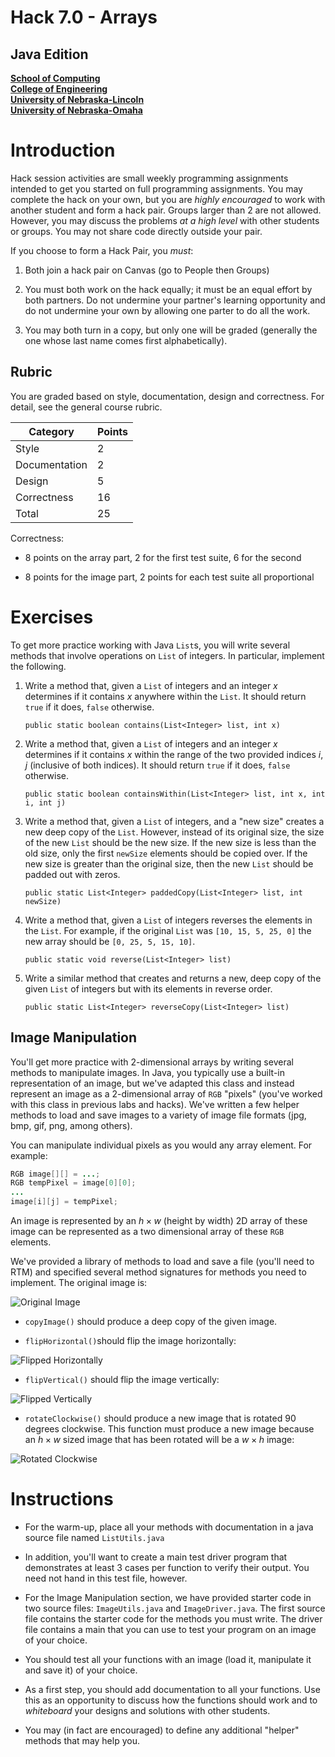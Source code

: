 # Hack 7.0 - Arrays
## Java Edition
**[School of Computing](https://computing.unl.edu/)**  
**[College of Engineering](https://engineering.unl.edu/)**  
**[University of Nebraska-Lincoln](https://unl.edu)**  
**[University of Nebraska-Omaha](https://http://unomaha.edu/)**  

# Introduction

Hack session activities are small weekly programming assignments
intended to get you started on full programming assignments. You may
complete the hack on your own, but you are *highly encouraged* to work
with another student and form a hack pair. Groups larger than 2 are not
allowed. However, you may discuss the problems *at a high level* with
other students or groups. You may not share code directly outside your
pair.

If you choose to form a Hack Pair, you *must*:

1.  Both join a hack pair on Canvas (go to People then Groups)

2.  You must both work on the hack equally; it must be an equal effort
    by both partners. Do not undermine your partner's learning
    opportunity and do not undermine your own by allowing one parter to
    do all the work.

3.  You may both turn in a copy, but only one will be graded (generally
    the one whose last name comes first alphabetically).

## Rubric

You are graded based on style, documentation, design and correctness.
For detail, see the general course rubric.

| Category      | Points |
|---------------|--------|
| Style         | 2      |
| Documentation | 2      |
| Design        | 5      |
| Correctness   | 16     |
| Total         | 25     |

Correctness:

-   8 points on the array part, 2 for the first test suite, 6 for the
    second

-   8 points for the image part, 2 points for each test suite all
    proportional

# Exercises

To get more practice working with Java `List`s, you will write
several methods that involve operations on `List` of integers. In
particular, implement the following.

1.  Write a method that, given a `List` of integers and an
    integer $x$ determines if it contains $x$ anywhere within the
    `List`. It should return `true` if it does,
    `false` otherwise.

    `public static boolean contains(List<Integer> list, int x)`

2.  Write a method that, given a `List` of integers and an
    integer $x$ determines if it contains $x$ within the range of the
    two provided indices $i, j$ (inclusive of both indices). It should
    return `true` if it does, `false` otherwise.

    `public static boolean containsWithin(List<Integer> list, int x, int i, int j)`

3.  Write a method that, given a `List` of integers, and a "new
    size" creates a new deep copy of the `List`. However, instead
    of its original size, the size of the new `List` should be
    the new size. If the new size is less than the old size, only the
    first `newSize` elements should be copied over. If the new
    size is greater than the original size, then the new `List`
    should be padded out with zeros.

    `public static List<Integer> paddedCopy(List<Integer> list, int newSize)`

4.  Write a method that, given a `List` of integers reverses the
    elements in the `List`. For example, if the original
    `List` was `[10, 15, 5, 25, 0]` the new array should
    be `[0, 25, 5, 15, 10]`.

    `public static void reverse(List<Integer> list)`

5.  Write a similar method that creates and returns a new, deep copy of
    the given `List` of integers but with its elements in reverse
    order.

    `public static List<Integer> reverseCopy(List<Integer> list)`

## Image Manipulation

You'll get more practice with 2-dimensional arrays by writing several
methods to manipulate images. In Java, you typically use a built-in
representation of an image, but we've adapted this class and instead
represent an image as a 2-dimensional array of `RGB` "pixels"
(you've worked with this class in previous labs and hacks). We've
written a few helper methods to load and save images to a variety of
image file formats (jpg, bmp, gif, png, among others).

You can manipulate individual pixels as you would any array element. For
example:

``` java
RGB image[][] = ...;
RGB tempPixel = image[0][0];
...
image[i][j] = tempPixel;
```

An image is represented by an $h \times w$ (height by width) 2D array of
these image can be represented as a two dimensional array of these
`RGB` elements.

We've provided a library of methods to load and save a file (you'll need
to RTM) and specified several method signatures for methods you need to
implement.  The original image is:

![Original Image](./images/pointers.png)

-   `copyImage()` should produce a deep copy of the given image.

-   `flipHorizontal()`should flip the image horizontally:

![Flipped Horizontally](./images/pointersHFlip.jpg)

-   `flipVertical()` should flip the image vertically:

![Flipped Vertically](./images/pointersVFlip.png)

-   `rotateClockwise()` should produce a new image that is rotated
    90 degrees clockwise. This function must produce a new image because
    an $h \times w$ sized image that has been rotated will be a
    $w \times h$ image:

![Rotated Clockwise](./images/pointersRotated.jpg)

# Instructions

-   For the warm-up, place all your methods with documentation in a java
    source file named `ListUtils.java`

-   In addition, you'll want to create a main test driver program that
    demonstrates at least 3 cases per function to verify their output.
    You need not hand in this test file, however.

-   For the Image Manipulation section, we have provided starter code in
    two source files: `ImageUtils.java` and
    `ImageDriver.java`. The first source file contains the
    starter code for the methods you must write. The driver file
    contains a main that you can use to test your program on an image of
    your choice.

-   You should test all your functions with an image (load it,
    manipulate it and save it) of your choice.

-   As a first step, you should add documentation to all your functions.
    Use this as an opportunity to discuss how the functions should work
    and to *whiteboard* your designs and solutions with other students.

-   You may (in fact are encouraged) to define any additional "helper"
    methods that may help you.
